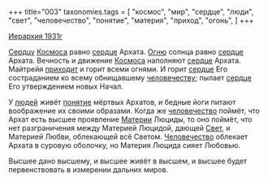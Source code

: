 +++
title="003"
taxonomies.tags = [
 "космос",
 "мир",
 "сердце",
 "люди",
 "свет",
 "человечество",
 "понятие",
 "материя",
 "приход",
 "огонь",
]
+++

[Иерархия 1931г](/agni/1931)

[Сердцу](/tags/[сердце](/tags/сердце)) [Космоса](/tags/космос) равно [сердце](/tags/сердце) Архата. [Огню](/tags/огонь) солнца равно [сердце](/tags/сердце) Архата. Вечность и движение [Космоса](/tags/космос) наполняют [сердце](/tags/сердце) Архата. Майтрейя [приходит](/tags/приход) и горит всеми огнями. И горит [сердце](/tags/сердце) Его состраданием ко всему обнищавшему [человечеству](/tags/[человечество](/tags/человечество)); пылает [сердце](/tags/сердце) Его утверждением новых Начал.   

У [людей](/tags/люди) живёт [понятие](/tags/понятие) мёртвых Архатов, и бедные йоги питают воображение их своими образами. Когда же [человечество](/tags/человечество) поймёт, что Архат есть высшее проявление [Материи](/tags/материя) Люциды, то оно поймёт, что нет разграничения между Материей Люцидой, дающей [Свет](/tags/свет), и Материей Любви, облекающей всё Светом. [Человечество](/tags/человечество) облекает Архата в суровую оболочку, но Материя Люцида сияет Любовью.   

Высшее дано высшему, и высшее живёт в высшем, и высшее будет первенствовать в измерении дальних миров.   

